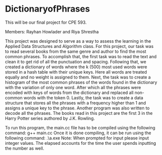 # DictionaryofPhrases

This will be our final project for CPE 593. 

Members: Rayhan Howlader and Riya Shrestha 

This project was designed to serve as a way to assess the learning in the Applied Data Structures and Algorithm class. For this project, our task was to read several books from the same genre and author to find the most common phrases. To accomplish that, the first task was to read the text and clean it to get rid of all the punctuation and spacing. Following that, we created a dictionary of words where the k (500) most used words were stored in a hash table with their unique keys. Here all words are treated equally and no weight is assigned to them. Next, the task was to create a histogram of the most common phrases of the words found in the dictionary with the variation of only one word. After which all the phrases were encoded with keys of words from the dictionary and replaced all non-common words with the token 0. Lastly, the task was to create a data structure that stores all the phrases with a frequency higher than 1 and assigns a unique key to the phrase. Another program was also written to decode all the phrases. The books read in this project are the first 3 in the Harry Potter series authored by J.K. Rowling.

To run this program, the main.cc file has to be compiled using the following command:
g++ main.cc
Once it is done compiling, it can be run using the following command:
.\a.exe
Note: When prompted for input please input integer values. The elapsed accounts for the time the user spends inputting the number as well. 